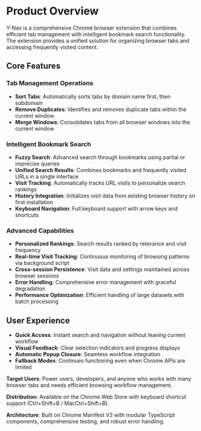 # Product Overview

Y-Nav is a comprehensive Chrome browser extension that combines efficient tab management with intelligent bookmark search functionality. The extension provides a unified solution for organizing browser tabs and accessing frequently visited content.

## Core Features

### Tab Management Operations
- **Sort Tabs**: Automatically sorts tabs by domain name first, then subdomain
- **Remove Duplicates**: Identifies and removes duplicate tabs within the current window
- **Merge Windows**: Consolidates tabs from all browser windows into the current window

### Intelligent Bookmark Search
- **Fuzzy Search**: Advanced search through bookmarks using partial or imprecise queries
- **Unified Search Results**: Combines bookmarks and frequently visited URLs in a single interface
- **Visit Tracking**: Automatically tracks URL visits to personalize search rankings
- **History Integration**: Initializes visit data from existing browser history on first installation
- **Keyboard Navigation**: Full keyboard support with arrow keys and shortcuts

### Advanced Capabilities
- **Personalized Rankings**: Search results ranked by relevance and visit frequency
- **Real-time Visit Tracking**: Continuous monitoring of browsing patterns via background script
- **Cross-session Persistence**: Visit data and settings maintained across browser sessions
- **Error Handling**: Comprehensive error management with graceful degradation
- **Performance Optimization**: Efficient handling of large datasets with batch processing

## User Experience
- **Quick Access**: Instant search and navigation without leaving current workflow
- **Visual Feedback**: Clear selection indicators and progress displays
- **Automatic Popup Closure**: Seamless workflow integration
- **Fallback Modes**: Continues functioning even when Chrome APIs are limited

**Target Users**: Power users, developers, and anyone who works with many browser tabs and needs efficient browsing workflow management.

**Distribution**: Available on the Chrome Web Store with keyboard shortcut support (Ctrl+Shift+B / MacCtrl+Shift+B).

**Architecture**: Built on Chrome Manifest V3 with modular TypeScript components, comprehensive testing, and robust error handling.
